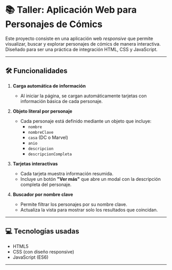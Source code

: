 # 📚 Taller: Aplicación Web para Personajes de Cómics

Este proyecto consiste en una aplicación web *responsive* que permite visualizar, buscar y explorar personajes de cómics de manera interactiva. Diseñado para ser una práctica de integración HTML, CSS y JavaScript.

---

## 🛠️ Funcionalidades

1. **Carga automática de información**
   - Al iniciar la página, se cargan automáticamente tarjetas con información básica de cada personaje.

2. **Objeto literal por personaje**
   - Cada personaje está definido mediante un objeto que incluye:
     - `nombre`
     - `nombreClave`
     - `casa` (DC o Marvel)
     - `anio`
     - `descripcion`
     - `descripcionCompleta`

3. **Tarjetas interactivas**
   - Cada tarjeta muestra información resumida.
   - Incluye un botón **"Ver más"** que abre un modal con la descripción completa del personaje.

4. **Buscador por nombre clave**
   - Permite filtrar los personajes por su nombre clave.
   - Actualiza la vista para mostrar solo los resultados que coincidan.

---

## 💻 Tecnologías usadas

- HTML5
- CSS (con diseño responsive)
- JavaScript (ES6)

---
